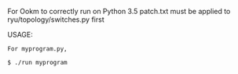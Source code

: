 For Ookm to correctly run on Python 3.5
patch.txt must be applied to ryu/topology/switches.py first


USAGE:

    For myprogram.py,

    $ ./run myprogram

